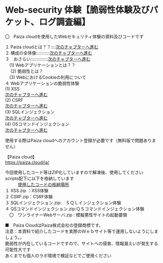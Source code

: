 # Web-security 体験【脆弱性体験及びパケット、ログ調査編】<br>

〇　Paiza cloudを使用したWebセキュリティ体験の資料及びコードです<br>

１ Paiza cloudとは？？::::[次のチャプターへ進む](./Paiza-Cloud.md)<br>
２ 構成の全体像:::::::::::[次のチャプターへ進む](./Overall-image.md)<br>
３　おさらい::::::::::::::[次のチャプターへ進む](./osarai.md)<br>
 　(1) Webアプリケーションとは？？<br>
　 (2) 脆弱性とは？<br>
 　(3) WebにおけるCookieの利用について<br>
４ Webアプリケーションの脆弱性体験<br>
(1) XSS<br>
     [次のチャプターへ進む](./XSS.md)<br>
(2) CSRF<br>
     [次のチャプターへ進む](./CSRF.md)<br>
(3) SQLインジェクション<br>
     [次のチャプターへ進む](./SQLi.md)<br>
(4) OSコマンドインジェクション<br>
     [次のチャプターへ進む](./SQLi.md)<br>

使用する際はPaiza cloudへのアカウント登録が必要です（無料版で問題ありません）<br>

【Paiza cloud】<br>
https://paiza.cloud/ja/<br>

今回使用したコード等はZIP化していますので解凍後、使用してください<br>
scripts配下に以下を格納しています<br>
　　　[使用したコードの格納場所](./script)<br>
１ XSS.zip ：XSS体験<br>
２ CSRF.zip：CSRF体験<br>
３ SQLインジェクション.zip:　ＳＱＬインジェクション体験<br>
４ QSコマンドインジェクション.zip:ＱＳコマンドインジェクション体験<br>
　〇　ワンライナーWebサーバ.zip : 模擬悪性サイトの起動要領<br>
  
  
■　Paiza CloudはPaiza株式会社の登録商標です。<br>
注意：本資料で紹介したコードを実際のＷｅｂサイト等で運用しないようにしましょう。。<br>
脆弱性が内在しているコードですので、サイトへの侵害、情報漏えいが発生する可能性大です<br>
あくまでも個人のラボ環境で検証などでご使用ください<br>
